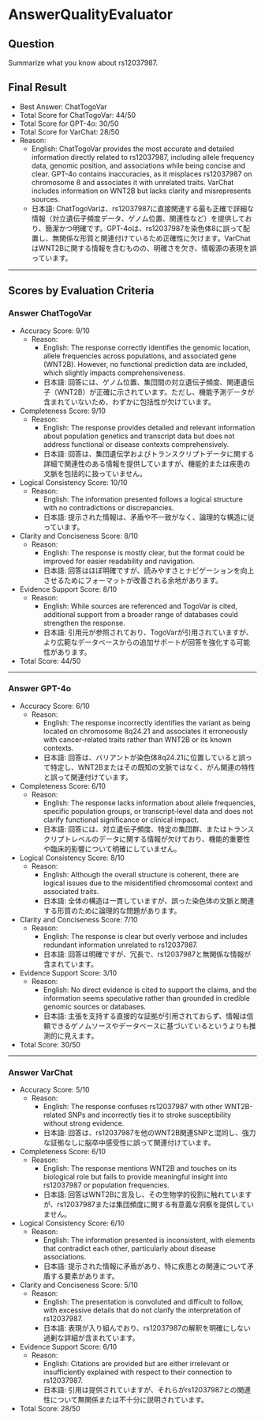 # AnswerQualityEvaluator

## Question

Summarize what you know about rs12037987.

## Final Result

- Best Answer: ChatTogoVar
- Total Score for ChatTogoVar: 44/50
- Total Score for GPT-4o: 30/50
- Total Score for VarChat: 28/50
- Reason:
  - English: ChatTogoVar provides the most accurate and detailed information directly related to rs12037987, including allele frequency data, genomic position, and associations while being concise and clear. GPT-4o contains inaccuracies, as it misplaces rs12037987 on chromosome 8 and associates it with unrelated traits. VarChat includes information on WNT2B but lacks clarity and misrepresents sources.
  - 日本語: ChatTogoVarは、rs12037987に直接関連する最も正確で詳細な情報（対立遺伝子頻度データ、ゲノム位置、関連性など）を提供しており、簡潔かつ明確です。GPT-4oは、rs12037987を染色体8に誤って配置し、無関係な形質と関連付けているため正確性に欠けます。VarChatはWNT2Bに関する情報を含むものの、明確さを欠き、情報源の表現を誤っています。

---

## Scores by Evaluation Criteria

### Answer ChatTogoVar
- Accuracy Score: 9/10
  - Reason: 
    - English: The response correctly identifies the genomic location, allele frequencies across populations, and associated gene (WNT2B). However, no functional prediction data are included, which slightly impacts comprehensiveness.
    - 日本語: 回答には、ゲノム位置、集団間の対立遺伝子頻度、関連遺伝子（WNT2B）が正確に示されています。ただし、機能予測データが含まれていないため、わずかに包括性が欠けています。
- Completeness Score: 9/10
  - Reason: 
    - English: The response provides detailed and relevant information about population genetics and transcript data but does not address functional or disease contexts comprehensively.
    - 日本語: 回答は、集団遺伝学およびトランスクリプトデータに関する詳細で関連性のある情報を提供していますが、機能的または疾患の文脈を包括的に扱っていません。
- Logical Consistency Score: 10/10
  - Reason: 
    - English: The information presented follows a logical structure with no contradictions or discrepancies.
    - 日本語: 提示された情報は、矛盾や不一致がなく、論理的な構造に従っています。
- Clarity and Conciseness Score: 8/10
  - Reason: 
    - English: The response is mostly clear, but the format could be improved for easier readability and navigation.
    - 日本語: 回答はほぼ明確ですが、読みやすさとナビゲーションを向上させるためにフォーマットが改善される余地があります。
- Evidence Support Score: 8/10
  - Reason: 
    - English: While sources are referenced and TogoVar is cited, additional support from a broader range of databases could strengthen the response.
    - 日本語: 引用元が参照されており、TogoVarが引用されていますが、より広範なデータベースからの追加サポートが回答を強化する可能性があります。
- Total Score: 44/50

---

### Answer GPT-4o
- Accuracy Score: 6/10
  - Reason: 
    - English: The response incorrectly identifies the variant as being located on chromosome 8q24.21 and associates it erroneously with cancer-related traits rather than WNT2B or its known contexts.
    - 日本語: 回答は、バリアントが染色体8q24.21に位置していると誤って特定し、WNT2Bまたはその既知の文脈ではなく、がん関連の特性と誤って関連付けています。
- Completeness Score: 6/10
  - Reason: 
    - English: The response lacks information about allele frequencies, specific population groups, or transcript-level data and does not clarify functional significance or clinical impact.
    - 日本語: 回答には、対立遺伝子頻度、特定の集団群、またはトランスクリプトレベルのデータに関する情報が欠けており、機能的重要性や臨床的影響について明確にしていません。
- Logical Consistency Score: 8/10
  - Reason: 
    - English: Although the overall structure is coherent, there are logical issues due to the misidentified chromosomal context and associated traits.
    - 日本語: 全体の構造は一貫していますが、誤った染色体の文脈と関連する形質のために論理的な問題があります。
- Clarity and Conciseness Score: 7/10
  - Reason: 
    - English: The response is clear but overly verbose and includes redundant information unrelated to rs12037987.
    - 日本語: 回答は明確ですが、冗長で、rs12037987と無関係な情報が含まれています。
- Evidence Support Score: 3/10
  - Reason: 
    - English: No direct evidence is cited to support the claims, and the information seems speculative rather than grounded in credible genomic sources or databases.
    - 日本語: 主張を支持する直接的な証拠が引用されておらず、情報は信頼できるゲノムソースやデータベースに基づいているというよりも推測的に見えます。
- Total Score: 30/50

---

### Answer VarChat
- Accuracy Score: 5/10
  - Reason: 
    - English: The response confuses rs12037987 with other WNT2B-related SNPs and incorrectly ties it to stroke susceptibility without strong evidence.
    - 日本語: 回答は、rs12037987を他のWNT2B関連SNPと混同し、強力な証拠なしに脳卒中感受性に誤って関連付けています。
- Completeness Score: 6/10
  - Reason: 
    - English: The response mentions WNT2B and touches on its biological role but fails to provide meaningful insight into rs12037987 or population frequencies.
    - 日本語: 回答はWNT2Bに言及し、その生物学的役割に触れていますが、rs12037987または集団頻度に関する有意義な洞察を提供していません。
- Logical Consistency Score: 6/10
  - Reason: 
    - English: The information presented is inconsistent, with elements that contradict each other, particularly about disease associations.
    - 日本語: 提示された情報に矛盾があり、特に疾患との関連について矛盾する要素があります。
- Clarity and Conciseness Score: 5/10
  - Reason: 
    - English: The presentation is convoluted and difficult to follow, with excessive details that do not clarify the interpretation of rs12037987.
    - 日本語: 表現が入り組んでおり、rs12037987の解釈を明確にしない過剰な詳細が含まれています。
- Evidence Support Score: 6/10
  - Reason: 
    - English: Citations are provided but are either irrelevant or insufficiently explained with respect to their connection to rs12037987.
    - 日本語: 引用は提供されていますが、それらがrs12037987との関連性について無関係または不十分に説明されています。
- Total Score: 28/50